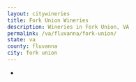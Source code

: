 ```yaml
---
layout: citywineries
title: Fork Union Wineries
description: Wineries in Fork Union, VA
permalink: /va/fluvanna/fork-union/
state: va
county: fluvanna
city: fork union
---
```

-
